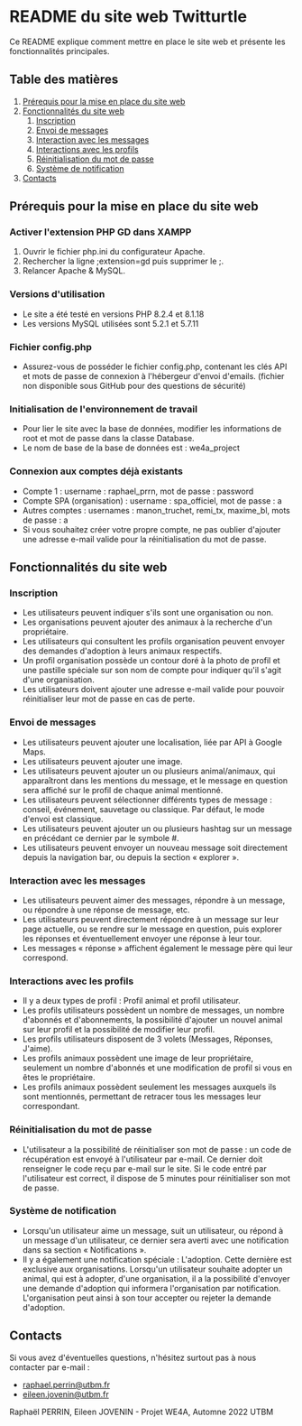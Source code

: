 # README du site web Twitturtle

Ce README explique comment mettre en place le site web et présente les fonctionnalités principales.

## Table des matières
1. [Prérequis pour la mise en place du site web](#prérequis-pour-la-mise-en-place-du-site-web)
2. [Fonctionnalités du site web](#fonctionnalités-du-site-web)
   1. [Inscription](#inscription)
   2. [Envoi de messages](#envoi-de-messages)
   3. [Interaction avec les messages](#interaction-avec-les-messages)
   4. [Interactions avec les profils](#interactions-avec-les-profils)
   5. [Réinitialisation du mot de passe](#réinitialisation-du-mot-de-passe)
   6. [Système de notification](#système-de-notification)
3. [Contacts](#contacts)

## Prérequis pour la mise en place du site web
### Activer l'extension PHP GD dans XAMPP
1. Ouvrir le fichier php.ini du configurateur Apache.
2. Rechercher la ligne ;extension=gd puis supprimer le ;.
3. Relancer Apache & MySQL.
### Versions d'utilisation
- Le site a été testé en versions PHP 8.2.4 et 8.1.18
- Les versions MySQL utilisées sont 5.2.1 et 5.7.11
### Fichier config.php
- Assurez-vous de posséder le fichier config.php, contenant les clés API et mots de passe de connexion à l'hébergeur d'envoi d'emails. (fichier non disponible sous GitHub pour des questions de sécurité)
### Initialisation de l'environnement de travail
- Pour lier le site avec la base de données, modifier les informations de root et mot de passe dans la classe Database.
- Le nom de base de la base de données est : we4a_project
### Connexion aux comptes déjà existants
- Compte 1 : username : raphael_prrn, mot de passe : password
- Compte SPA (organisation) : username : spa_officiel, mot de passe : a
- Autres comptes : usernames : manon_truchet, remi_tx, maxime_bl, mots de passe : a
- Si vous souhaitez créer votre propre compte, ne pas oublier d'ajouter une adresse e-mail valide pour la réinitialisation du mot de passe.
## Fonctionnalités du site web
### Inscription
- Les utilisateurs peuvent indiquer s'ils sont une organisation ou non.
- Les organisations peuvent ajouter des animaux à la recherche d'un propriétaire.
- Les utilisateurs qui consultent les profils organisation peuvent envoyer des demandes d'adoption à leurs animaux respectifs.
- Un profil organisation possède un contour doré à la photo de profil et une pastille spéciale sur son nom de compte pour indiquer qu'il s'agit d'une organisation.
- Les utilisateurs doivent ajouter une adresse e-mail valide pour pouvoir réinitialiser leur mot de passe en cas de perte.

### Envoi de messages
- Les utilisateurs peuvent ajouter une localisation, liée par API à Google Maps.
- Les utilisateurs peuvent ajouter une image.
- Les utilisateurs peuvent ajouter un ou plusieurs animal/animaux, qui apparaîtront dans les mentions du message, et le message en question sera affiché sur le profil de chaque animal mentionné.
- Les utilisateurs peuvent sélectionner différents types de message : conseil, événement, sauvetage ou classique. Par défaut, le mode d'envoi est classique.
- Les utilisateurs peuvent ajouter un ou plusieurs hashtag sur un message en précédant ce dernier par le symbole #.
- Les utilisateurs peuvent envoyer un nouveau message soit directement depuis la navigation bar, ou depuis la section « explorer ».

### Interaction avec les messages
- Les utilisateurs peuvent aimer des messages, répondre à un message, ou répondre à une réponse de message, etc.
- Les utilisateurs peuvent directement répondre à un message sur leur page actuelle, ou se rendre sur le message en question, puis explorer les réponses et éventuellement envoyer une réponse à leur tour.
- Les messages « réponse » affichent également le message père qui leur correspond.

### Interactions avec les profils
- Il y a deux types de profil : Profil animal et profil utilisateur.
- Les profils utilisateurs possèdent un nombre de messages, un nombre d'abonnés et d'abonnements, la possibilité d'ajouter un nouvel animal sur leur profil et la possibilité de modifier leur profil.
- Les profils utilisateurs disposent de 3 volets (Messages, Réponses, J'aime).
- Les profils animaux possèdent une image de leur propriétaire, seulement un nombre d'abonnés et une modification de profil si vous en êtes le propriétaire.
- Les profils animaux possèdent seulement les messages auxquels ils sont mentionnés, permettant de retracer tous les messages leur correspondant.

### Réinitialisation du mot de passe
- L'utilisateur a la possibilité de réinitialiser son mot de passe : un code de récupération est envoyé à l'utilisateur par e-mail. Ce dernier doit renseigner le code reçu par e-mail sur le site. Si le code entré par l'utilisateur est correct, il dispose de 5 minutes pour réinitialiser son mot de passe.

### Système de notification
- Lorsqu'un utilisateur aime un message, suit un utilisateur, ou répond à un message d'un utilisateur, ce dernier sera averti avec une notification dans sa section « Notifications ».
- Il y a également une notification spéciale : L'adoption. Cette dernière est exclusive aux organisations. Lorsqu'un utilisateur souhaite adopter un animal, qui est à adopter, d'une organisation, il a la possibilité d'envoyer une demande d'adoption qui informera l'organisation par notification. L'organisation peut ainsi à son tour accepter ou rejeter la demande d'adoption.

## Contacts
Si vous avez d'éventuelles questions, n'hésitez surtout pas à nous contacter par e-mail :
- raphael.perrin@utbm.fr
- eileen.jovenin@utbm.fr

Raphaël PERRIN, Eileen JOVENIN - Projet WE4A, Automne 2022
UTBM